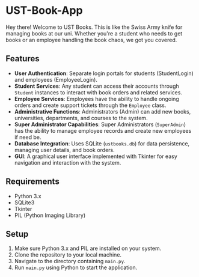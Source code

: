 # UST-Book-App

Hey there! Welcome to UST Books. This is like the Swiss Army knife for managing books at our uni. Whether you're a student who needs to get books or an employee handling the book chaos, we got you covered.

## Features

- **User Authentication**: Separate login portals for students (StudentLogin) and employees (EmployeeLogin).
- **Student Services**: Any student can access their accounts through `Student` instances to interact with book orders and related services.
- **Employee Services**: Employees have the ability to handle ongoing orders and create support tickets through the `Employee` class.
- **Administrative Functions**: Administrators (Admin) can add new books, universities, departments, and courses to the system.
- **Super Administrator Capabilities**: Super Administrators (`SuperAdmin`) has the ability to manage employee records and create new employees if need be.
- **Database Integration**: Uses SQLite (`ustbooks.db`) for data persistence, managing user details, and book orders.
- **GUI**: A graphical user interface implemented with Tkinter for easy navigation and interaction with the system.

## Requirements

- Python 3.x
- SQLite3
- Tkinter
- PIL (Python Imaging Library)

## Setup

1. Make sure Python 3.x and PIL are installed on your system.
2. Clone the repository to your local machine.
3. Navigate to the directory containing `main.py`.
4. Run `main.py` using Python to start the application.
